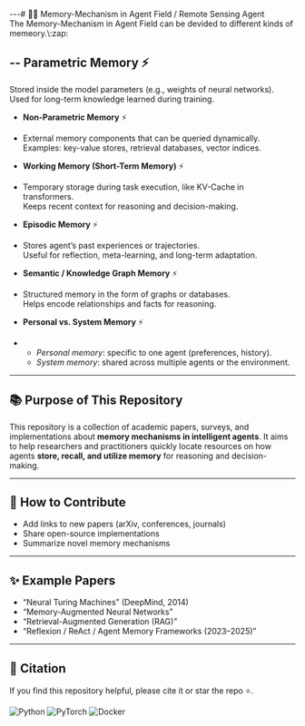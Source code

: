 ---# :robot::brain: Memory-Mechanism in Agent Field / Remote Sensing Agent  
The Memory-Mechanism in Agent Field can be devided to different kinds of memeory.\\\:zap:

-- **Parametric Memory**  :zap:
- 
  Stored inside the model parameters (e.g., weights of neural networks). Used for long-term knowledge learned during training.

- **Non-Parametric Memory**  :zap:
- 
  External memory components that can be queried dynamically.  
  Examples: key-value stores, retrieval databases, vector indices.

- **Working Memory (Short-Term Memory)**  :zap:
- 
  Temporary storage during task execution, like KV-Cache in transformers.  
  Keeps recent context for reasoning and decision-making.

- **Episodic Memory**  :zap:
- 
  Stores agent’s past experiences or trajectories.  
  Useful for reflection, meta-learning, and long-term adaptation.

- **Semantic / Knowledge Graph Memory**  :zap:
- 
  Structured memory in the form of graphs or databases.  
  Helps encode relationships and facts for reasoning.

- **Personal vs. System Memory**  :zap:
- 
  - *Personal memory*: specific to one agent (preferences, history).  
  - *System memory*: shared across multiple agents or the environment.

---

## :books: Purpose of This Repository
This repository is a collection of academic papers, surveys, and implementations about **memory mechanisms in intelligent agents**. It aims to help researchers and practitioners quickly locate resources on how agents **store, recall, and utilize memory** for reasoning and decision-making.

---

## :rocket: How to Contribute
- Add links to new papers (arXiv, conferences, journals)  
- Share open-source implementations  
- Summarize novel memory mechanisms  

---

## :sparkles: Example Papers
- “Neural Turing Machines” (DeepMind, 2014)  
- “Memory-Augmented Neural Networks”  
- “Retrieval-Augmented Generation (RAG)”  
- “Reflexion / ReAct / Agent Memory Frameworks (2023–2025)”  

---

## :memo: Citation
If you find this repository helpful, please cite it or star the repo ⭐️.

![Python](https://img.shields.io/badge/Python-3.10+-3776AB?style=for-the-badge&logo=python&logoColor=white)
![PyTorch](https://img.shields.io/badge/PyTorch-2.x-EE4C2C?style=for-the-badge&logo=pytorch&logoColor=white)
![Docker](https://img.shields.io/badge/Docker-ready-2496ED?style=for-the-badge&logo=docker&logoColor=white)


